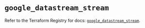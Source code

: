 # `google_datastream_stream`

Refer to the Terraform Registry for docs: [`google_datastream_stream`](https://registry.terraform.io/providers/hashicorp/google-beta/6.44.0/docs/resources/google_datastream_stream).
